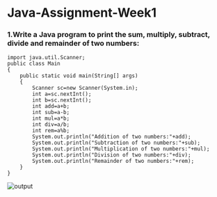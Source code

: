 # Java-Assignment-Week1
### 1.Write a Java program to print the sum, multiply, subtract, divide and remainder of two numbers:
```
import java.util.Scanner;
public class Main
{
    public static void main(String[] args)
    {
        Scanner sc=new Scanner(System.in);
        int a=sc.nextInt();
        int b=sc.nextInt();
        int add=a+b;
        int sub=a-b;
        int mul=a*b;
        int div=a/b;
        int rem=a%b;
        System.out.println("Addition of two numbers:"+add);
        System.out.println("Subtraction of two numbers:"+sub);
        System.out.println("Multiplication of two numbers:"+mul);
        System.out.println("Division of two numbers:"+div);
        System.out.println("Remainder of two numbers:"+rem);
    }
}
```
![output](1.jpg)


